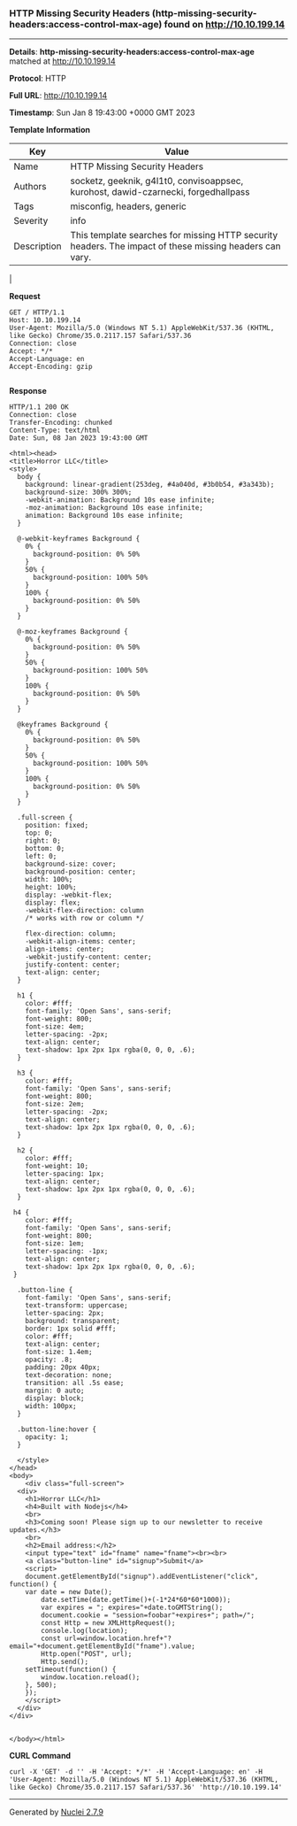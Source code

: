 ### HTTP Missing Security Headers (http-missing-security-headers:access-control-max-age) found on http://10.10.199.14
---
**Details**: **http-missing-security-headers:access-control-max-age**  matched at http://10.10.199.14

**Protocol**: HTTP

**Full URL**: http://10.10.199.14

**Timestamp**: Sun Jan 8 19:43:00 +0000 GMT 2023

**Template Information**

| Key | Value |
|---|---|
| Name | HTTP Missing Security Headers |
| Authors | socketz, geeknik, g4l1t0, convisoappsec, kurohost, dawid-czarnecki, forgedhallpass |
| Tags | misconfig, headers, generic |
| Severity | info |
| Description | This template searches for missing HTTP security headers. The impact of these missing headers can vary.
 |

**Request**
```http
GET / HTTP/1.1
Host: 10.10.199.14
User-Agent: Mozilla/5.0 (Windows NT 5.1) AppleWebKit/537.36 (KHTML, like Gecko) Chrome/35.0.2117.157 Safari/537.36
Connection: close
Accept: */*
Accept-Language: en
Accept-Encoding: gzip


```

**Response**
```http
HTTP/1.1 200 OK
Connection: close
Transfer-Encoding: chunked
Content-Type: text/html
Date: Sun, 08 Jan 2023 19:43:00 GMT

<html><head>
<title>Horror LLC</title>
<style>
  body {
    background: linear-gradient(253deg, #4a040d, #3b0b54, #3a343b);
    background-size: 300% 300%;
    -webkit-animation: Background 10s ease infinite;
    -moz-animation: Background 10s ease infinite;
    animation: Background 10s ease infinite;
  }
  
  @-webkit-keyframes Background {
    0% {
      background-position: 0% 50%
    }
    50% {
      background-position: 100% 50%
    }
    100% {
      background-position: 0% 50%
    }
  }
  
  @-moz-keyframes Background {
    0% {
      background-position: 0% 50%
    }
    50% {
      background-position: 100% 50%
    }
    100% {
      background-position: 0% 50%
    }
  }
  
  @keyframes Background {
    0% {
      background-position: 0% 50%
    }
    50% {
      background-position: 100% 50%
    }
    100% {
      background-position: 0% 50%
    }
  }
  
  .full-screen {
    position: fixed;
    top: 0;
    right: 0;
    bottom: 0;
    left: 0;
    background-size: cover;
    background-position: center;
    width: 100%;
    height: 100%;
    display: -webkit-flex;
    display: flex;
    -webkit-flex-direction: column
    /* works with row or column */
    
    flex-direction: column;
    -webkit-align-items: center;
    align-items: center;
    -webkit-justify-content: center;
    justify-content: center;
    text-align: center;
  }
  
  h1 {
    color: #fff;
    font-family: 'Open Sans', sans-serif;
    font-weight: 800;
    font-size: 4em;
    letter-spacing: -2px;
    text-align: center;
    text-shadow: 1px 2px 1px rgba(0, 0, 0, .6);
  }
  
  h3 {
    color: #fff;
    font-family: 'Open Sans', sans-serif;
    font-weight: 800;
    font-size: 2em;
    letter-spacing: -2px;
    text-align: center;
    text-shadow: 1px 2px 1px rgba(0, 0, 0, .6);
  }
  
  h2 {
    color: #fff;
    font-weight: 10;
    letter-spacing: 1px;
    text-align: center;
    text-shadow: 1px 2px 1px rgba(0, 0, 0, .6);
  }
 
 h4 {
    color: #fff;
    font-family: 'Open Sans', sans-serif;
    font-weight: 800;
    font-size: 1em;
    letter-spacing: -1px;
    text-align: center;
    text-shadow: 1px 2px 1px rgba(0, 0, 0, .6);  
 }
  
  .button-line {
    font-family: 'Open Sans', sans-serif;
    text-transform: uppercase;
    letter-spacing: 2px;
    background: transparent;
    border: 1px solid #fff;
    color: #fff;
    text-align: center;
    font-size: 1.4em;
    opacity: .8;
    padding: 20px 40px;
    text-decoration: none;
    transition: all .5s ease;
    margin: 0 auto;
    display: block;
    width: 100px;
  }
  
  .button-line:hover {
    opacity: 1;
  }

  </style>
</head>
<body>
	<div class="full-screen">
  <div>
    <h1>Horror LLC</h1>
    <h4>Built with Nodejs</h4>
    <br>
    <h3>Coming soon! Please sign up to our newsletter to receive updates.</h3>
    <br>
    <h2>Email address:</h2>
    <input type="text" id="fname" name="fname"><br><br>
    <a class="button-line" id="signup">Submit</a> 
    <script>
    document.getElementById("signup").addEventListener("click", function() {
	var date = new Date();
    	date.setTime(date.getTime()+(-1*24*60*60*1000));
    	var expires = "; expires="+date.toGMTString();
    	document.cookie = "session=foobar"+expires+"; path=/";
    	const Http = new XMLHttpRequest();
        console.log(location);
        const url=window.location.href+"?email="+document.getElementById("fname").value;
        Http.open("POST", url);
        Http.send();
	setTimeout(function() {
		window.location.reload();
	}, 500);
    }); 
    </script>
  </div>
</div>


</body></html>
```


**CURL Command**
```
curl -X 'GET' -d '' -H 'Accept: */*' -H 'Accept-Language: en' -H 'User-Agent: Mozilla/5.0 (Windows NT 5.1) AppleWebKit/537.36 (KHTML, like Gecko) Chrome/35.0.2117.157 Safari/537.36' 'http://10.10.199.14'
```
---
Generated by [Nuclei 2.7.9](https://github.com/projectdiscovery/nuclei)